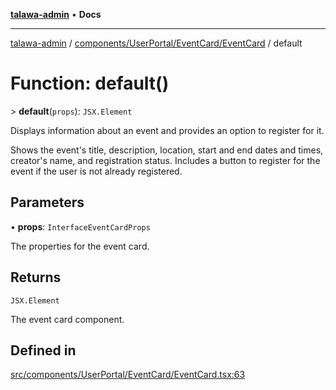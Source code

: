 [**talawa-admin**](../../../../../README.md) • **Docs**

***

[talawa-admin](../../../../../modules.md) / [components/UserPortal/EventCard/EventCard](../README.md) / default

# Function: default()

\> **default**(`props`): `JSX.Element`

Displays information about an event and provides an option to register for it.

Shows the event's title, description, location, start and end dates and times,
creator's name, and registration status. Includes a button to register for the event
if the user is not already registered.

## Parameters

• **props**: `InterfaceEventCardProps`

The properties for the event card.

## Returns

`JSX.Element`

The event card component.

## Defined in

[src/components/UserPortal/EventCard/EventCard.tsx:63](https://github.com/PalisadoesFoundation/talawa-admin/blob/ec91a82db6f7a7a061fbb4ea9639f2bff335faa5/src/components/UserPortal/EventCard/EventCard.tsx#L63)
